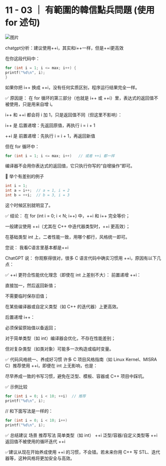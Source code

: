 # 11 - 03 ｜ 有範圍的韓信點兵問題 (使用 for 述句)



![图片](pics//pic-1.jpg)



chatgpt分析：建议使用++i，其实和i++一样，但是++i更高效

在你这段代码中：

```c++
for (int i = 1; i <= max; i++) {
printf("%d\n", i);
}
```
如果你把 i++ 换成 ++i，没有任何实质区别，程序运行结果完全一样。

✅ 原因是：
在 for 循环的第三部分（也就是 i++ 或 ++i）里，表达式的返回值不被使用，只是用来自增 i。

i++ 和 ++i 都会将 i 加 1，只是返回值不同（但这里不影响）：

i++ 是 后置递增：先返回原值，再执行 i = i + 1

++i 是 前置递增：先执行 i = i + 1，再返回新值

但在 for 循环中：

```c++
for (int i = 1; i <= max; i++)   // 或者 ++i 都一样
```
编译器不会用你表达式的返回值，它只执行你写的“自增操作”即可。

📌 举个有差别的例子
```c++
int i = 1;
int a = i++;  // a = 1, i = 2
int b = ++i;  // b = 3, i = 3
```
这个时候区别就明显了。

✅ 结论：
在 for (int i = 0; i < N; i++) 中，++i 和 i++ 完全等价；

一般建议使用 ++i（尤其在 C++ 中迭代器类型时，++i 更高效）；

在基础类型 int 上，二者性能一致，用哪个都行，风格统一即可。








您说：
我看C语言里基本都是++i


ChatGPT 说：
你观察得很对，很多 C 语言代码中确实习惯用 ++i，原因有以下几点：

✅ ++i 更符合性能优化理念（即使在 int 上差别不大）：
前置递增 ++i：

直接加一，然后返回新值；

不需要临时保存旧值；

在某些编译器或自定义类型（如 C++ 的迭代器）上更高效。

后置递增 i++：

必须保留原始值以备返回；

对于简单类型（如 int）编译器会优化，不存在性能差别；

但对复杂类型（如类对象）可能多一次构造或临时变量。

✅ 代码风格统一、养成好习惯
许多 C 项目风格指南（如 Linux Kernel、MISRA C）推荐使用 ++i，即便在 int 上无影响，也是：

尽早养成一致的书写习惯，避免在泛型、模板、容器或 C++ 项目中踩坑。

✅ 示例比较
```c++
for (int i = 0; i < 10; ++i)  // 推荐
printf("%d\n", i);
```


// 和下面写法是一样的：
```c++
for (int i = 0; i < 10; i++)
printf("%d\n", i);
```


✅ 总结建议
场景	推荐写法
简单类型（如 int）	++i
泛型/容器/自定义类型等	++i
返回值不被使用的循环迭代	++i

✅建议从现在开始养成使用 ++i 的习惯，不会错。若未来你用 C++ 写 STL、迭代器等，这种风格将更加安全与高效。
